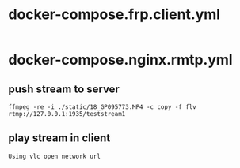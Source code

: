 # docker-compose.frp.client.yml
```

```

# docker-compose.nginx.rmtp.yml

## push stream to server
```
ffmpeg -re -i ./static/18_GP095773.MP4 -c copy -f flv rtmp://127.0.0.1:1935/teststream1
```
## play stream in client
```
Using vlc open network url
```